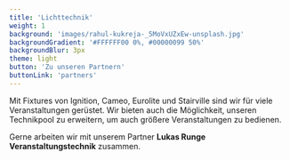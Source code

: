 ```yaml
---
title: 'Lichttechnik'
weight: 1
background: 'images/rahul-kukreja-_5MoVxUZxEw-unsplash.jpg'
backgroundGradient: '#FFFFFF00 0%, #00000099 50%'
backgroundBlur: 3px
theme: light
button: 'Zu unseren Partnern'
buttonLink: 'partners'
---
```


Mit Fixtures von Ignition, Cameo, Eurolite und Stairville sind wir für viele Veranstaltungen gerüstet. Wir bieten auch die Möglichkeit, unseren Technikpool zu erweitern, um auch größere Veranstaltungen zu bedienen.

Gerne arbeiten wir mit unserem Partner **Lukas Runge Veranstaltungstechnik** zusammen.
